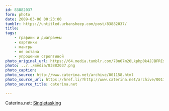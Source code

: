 ```yaml
---
id: 83882037
form: photo
date: 2009-03-06 00:23:00
tumblr: https://untitled.urbansheep.com/post/83882037/
title:
tags:
    - графики и диаграммы
    - картинки
    - мантры
    - не остана
    - упрощение строптивой
photo_original_url: https://64.media.tumblr.com/78n67m26Lkphp0k4JJBFREsCo1_400.png
photo: ../../media/83882037.png
photo_caption:
photo_source: http://www.caterina.net/archive/001158.html
photo_source_url: https://href.li/?http://www.caterina.net/archive/001158.html
photo_source_title: caterina.net

---
```


<p>Caterina.net: <a href="http://www.caterina.net/archive/001158.html">Singletasking</a></p>

